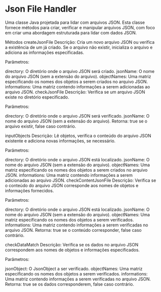 # Json File Handler

Uma classe Java projetada para lidar com arquivos JSON. Esta classe fornece métodos para criar, verificar e manipular arquivos JSON, com foco em criar uma abordagem estruturada para lidar com dados JSON.

Métodos
createJsonFile
Descrição: Cria um novo arquivo JSON ou verifica a existência de um já criado. Se o arquivo não existir, inicializa o arquivo e adiciona as informações especificadas.

Parâmetros:

directory: O diretório onde o arquivo JSON será criado.
jsonName: O nome do arquivo JSON (sem a extensão do arquivo).
objectNames: Uma matriz especificando os nomes dos objetos a serem criados no arquivo JSON.
informations: Uma matriz contendo informações a serem adicionadas ao arquivo JSON.
checkJsonFile
Descrição: Verifica se um arquivo JSON existe no diretório especificado.

Parâmetros:

directory: O diretório onde o arquivo JSON será verificado.
jsonName: O nome do arquivo JSON (sem a extensão do arquivo).
Retorna: true se o arquivo existir, false caso contrário.

inputObjects
Descrição: Lê objetos, verifica o conteúdo do arquivo JSON existente e adiciona novas informações, se necessário.

Parâmetros:

directory: O diretório onde o arquivo JSON está localizado.
jsonName: O nome do arquivo JSON (sem a extensão do arquivo).
objectNames: Uma matriz especificando os nomes dos objetos a serem criados no arquivo JSON.
informations: Uma matriz contendo informações a serem adicionadas ao arquivo JSON.
checkContentJsonFile
Descrição: Verifica se o conteúdo do arquivo JSON corresponde aos nomes de objetos e informações fornecidos.

Parâmetros:

directory: O diretório onde o arquivo JSON está localizado.
jsonName: O nome do arquivo JSON (sem a extensão do arquivo).
objectNames: Uma matriz especificando os nomes dos objetos a serem verificados.
informations: Uma matriz contendo informações a serem verificadas no arquivo JSON.
Retorna: true se o conteúdo corresponder, false caso contrário.

checkDataMatch
Descrição: Verifica se os dados no arquivo JSON correspondem aos nomes de objetos e informações especificados.

Parâmetros:

jsonObject: O JsonObject a ser verificado.
objectNames: Uma matriz especificando os nomes dos objetos a serem verificados.
informations: Uma matriz contendo informações a serem verificadas no arquivo JSON.
Retorna: true se os dados corresponderem, false caso contrário.
